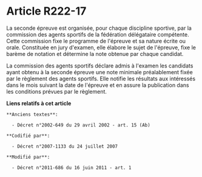 # Article R222-17

La seconde épreuve est organisée, pour chaque discipline sportive, par la commission des agents sportifs de la fédération
délégataire compétente. Cette commission fixe le programme de l'épreuve et sa nature écrite ou orale. Constituée en jury
d'examen, elle élabore le sujet de l'épreuve, fixe le barème de notation et détermine la note obtenue par chaque candidat.

La commission des agents sportifs déclare admis à l'examen les candidats ayant obtenu à la seconde épreuve une note minimale
préalablement fixée par le règlement des agents sportifs. Elle notifie les résultats aux intéressés dans le mois suivant la
date de l'épreuve et en assure la publication dans les conditions prévues par le règlement.

**Liens relatifs à cet article**

	**Anciens textes**:

	  - Décret n°2002-649 du 29 avril 2002 - art. 15 (Ab)

	**Codifié par**:

	  - Décret n°2007-1133 du 24 juillet 2007

	**Modifié par**:

	  - Décret n°2011-686 du 16 juin 2011 - art. 1
